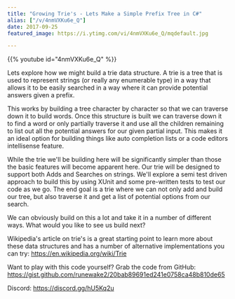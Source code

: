 ```yaml
---
title: "Growing Trie's - Lets Make a Simple Prefix Tree in C#"
alias: ["/v/4nmVXKu6e_Q"]
date: 2017-09-25
featured_image: https://i.ytimg.com/vi/4nmVXKu6e_Q/mqdefault.jpg

---
```


{{% youtube id="4nmVXKu6e_Q" %}}

Lets explore how we might build a trie data structure. A trie is a tree that is used to represent strings (or really any enumerable type) in a way that allows it to be easily searched in a way where it can provide potential answers given a prefix.

This works by building a tree character by character so that we can traverse down it to build words. Once this structure is built we can traverse down it to find a word or only partially traverse it and use all the children remaining to list out all the potential answers for our given partial input. This makes it an ideal option for building things like auto completion lists or a code editors intellisense feature.

While the trie we'll be building here will be significantly simpler than those the basic features will become apparent here. Our trie will be designed to support both Adds and Searches on strings. We'll explore a semi test driven approach to build this by using XUnit and some pre-written tests to test our code as we go. The end goal is a trie where we can not only add and build our tree, but also traverse it and get a list of potential options from our search.

We can obviously build on this a lot and take it in a number of different ways. What would you like to see us build next?

Wikipedia's article on trie's is a great starting point to learn more about these data structures and has a number of alternative implementations you can try: https://en.wikipedia.org/wiki/Trie

Want to play with this code yourself? Grab the code from GitHub: https://gist.github.com/runewake2/20bab89691ed241e0758ca48b810de65

Discord: https://discord.gg/hU5Kq2u